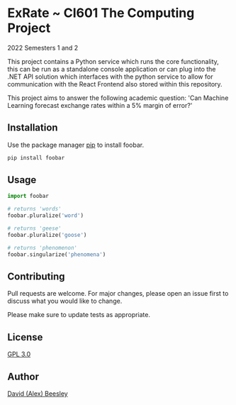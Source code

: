 # ExRate ~ CI601 The Computing Project
2022 Semesters 1 and 2

This project contains a Python service which runs the core functionality, this can be run as a standalone console application or can plug into the .NET API solution which interfaces with the python service to allow for communication with the React Frontend also stored within this repository.

This project aims to answer the following academic question:
'Can Machine Learning forecast exchange rates within a 5% margin of error?'

## Installation

Use the package manager [pip](https://pip.pypa.io/en/stable/) to install foobar.

```bash
pip install foobar
```

## Usage

```python
import foobar

# returns 'words'
foobar.pluralize('word')

# returns 'geese'
foobar.pluralize('goose')

# returns 'phenomenon'
foobar.singularize('phenomena')
```

## Contributing

Pull requests are welcome. For major changes, please open an issue first
to discuss what you would like to change.

Please make sure to update tests as appropriate.

## License

[GPL 3.0](https://choosealicense.com/licenses/gpl-3.0/)

## Author
[David (Alex) Beesley](https://github.com/AlexBeesley)
